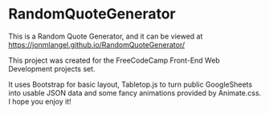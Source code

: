 # RandomQuoteGenerator
This is a Random Quote Generator, and it can be viewed at https://jonmlangel.github.io/RandomQuoteGenerator/


This project was created for the FreeCodeCamp Front-End Web Development projects set. 

It uses <a style="text-decoration:none;" href="https://getbootstrap.com/">Bootstrap</a> for basic layout, <a style="text-decoration:none;" href="https://github.com/jsoma/tabletop">Tabletop.js</a> to turn public GoogleSheets into 
usable JSON data and some fancy animations provided by <a style="text-decoration:none;" href="https://daneden.github.io/animate.css/">Animate.css</a>. I hope you enjoy it!
